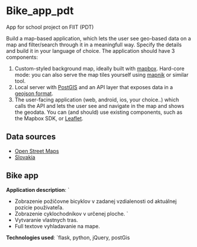 # Bike_app_pdt
App for school project on FIIT (PDT)

Build a map-based application, which lets the user see geo-based data on a map and filter/search through it in a meaningfull way. Specify the details and build it in your language of choice. The application should have 3 components:

1. Custom-styled background map, ideally built with [mapbox](http://mapbox.com). Hard-core mode: you can also serve the map tiles yourself using [mapnik](http://mapnik.org/) or similar tool.
2. Local server with [PostGIS](http://postgis.net/) and an API layer that exposes data in a [geojson format](http://geojson.org/).
3. The user-facing application (web, android, ios, your choice..) which calls the API and lets the user see and navigate in the map and shows the geodata. You can (and should) use existing components, such as the Mapbox SDK, or [Leaflet](http://leafletjs.com/).


## Data sources

- [Open Street Maps](https://www.openstreetmap.org/)
- [Slovakia](http://www.freemap.sk/index.php?c=core.download&filename=/slovakia.osm)

## Bike app

**Application description**: `
  - Zobrazenie požičovne bicyklov v zadanej vzdialenosti od aktuálnej pozície používateľa.
  - Zobrazenie cyklochodníkov v určenej ploche. `
  - Vytvaranie vlastnych tras.
  - Full textove vyhladavanie na mape.
  

**Technologies used**: `flask, python, jQuery, postGis
